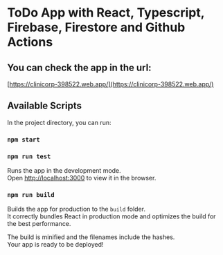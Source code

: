 # ToDo App with React, Typescript, Firebase, Firestore and Github Actions

## You can check the app in the url:

[https://clinicorp-398522.web.app/](https://clinicorp-398522.web.app/)

## Available Scripts

In the project directory, you can run:

### `npm start`

### `npm run test`

Runs the app in the development mode.\
Open [http://localhost:3000](http://localhost:3000) to view it in the browser.

### `npm run build`

Builds the app for production to the `build` folder.\
It correctly bundles React in production mode and optimizes the build for the best performance.

The build is minified and the filenames include the hashes.\
Your app is ready to be deployed!
